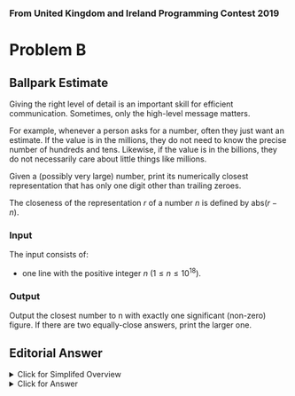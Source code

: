 ### From United Kingdom and Ireland Programming Contest 2019

# Problem B

## Ballpark Estimate

Giving the right level of detail is an important skill for efficient communication. Sometimes, only the high-level message matters.

For example, whenever a person asks for a number, often they just want an estimate. If the value is in the millions, they do not need to know the precise number of hundreds and tens. Likewise, if the value is in the billions, they do not necessarily care about little things like millions.

Given a (possibly very large) number, print its numerically closest representation that has only one digit other than trailing zeroes.

The closeness of the representation $r$ of a number $n$ is defined by abs($r − n$).

### Input

The input consists of:
- one line with the positive integer $n$ ($1 \leq n \leq 10^{18}$).

### Output

Output the closest number to n with exactly one significant (non-zero) figure. If there are two equally-close answers, print the larger one.

## Editorial Answer

<details>
    <summary>Click for Simplifed Overview</summary>
    <ul>
        <li>Estimate a number to one significant figure (exactly one nonzero digit).</li>
        <li>
            The number fits inside a 64-bit integer
            <ul>
                <li>(c++: int64_t)</li>
                <li>(java: long)</li>
                <li>(python: number)</li>
            </ul>
        </li>
    </ul>
</details>

<details>
    <summary>Click for Answer</summary>
    <b>Techniques</b>
    <ul>
        <li>Logarithms</li>
        <li>Rounding</li>
    </ul>
    <b>Algorithm</b>
    <ul>
        <li>
            If we reduce the number to {x}.{abcdefg} where x is a single-digit number, we can just round it and add zeroes back on later. We just need to make sure to keep the extra information after the decimal point.
<pre>while (number >= 10) { tens++, number /= 10.0; }
number = int(round(number))
while (tens > 0) {tens--, number *= 10; }</pre>
        </li>
        <li>
            Or (since only the first two digits matter):
            <pre>int(round(int(s[0:2]) / 10.0)) * (10**(len(s)-3))</pre>
        </li>
    </ul>
</details>
